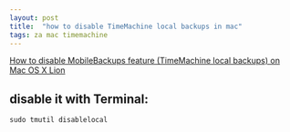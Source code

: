 ```yaml
---
layout: post
title:  "how to disable TimeMachine local backups in mac"
tags: za mac timemachine
---
```


[How to disable MobileBackups feature (TimeMachine local backups) on Mac OS X Lion](http://wiki.summercode.com/how_to_disable_mobile_backups_on_lion)


## disable it with Terminal:

`sudo tmutil disablelocal`
